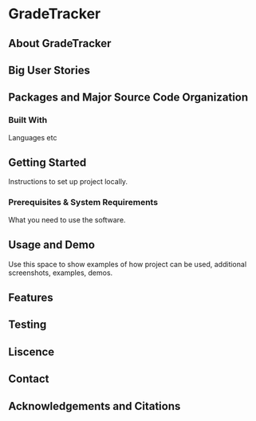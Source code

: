 #  GradeTracker

## About GradeTracker

## Big User Stories

## Packages and Major Source Code Organization 

### Built With
Languages etc

## Getting Started
Instructions to set up project locally.

### Prerequisites & System Requirements
What you need to use the software.

## Usage and Demo
Use this space to show examples of how project can be used, additional screenshots, examples, demos. 

## Features

## Testing

## Liscence

## Contact

## Acknowledgements and Citations
